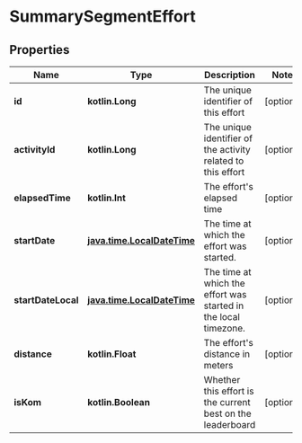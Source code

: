 
# SummarySegmentEffort

## Properties
Name | Type | Description | Notes
------------ | ------------- | ------------- | -------------
**id** | **kotlin.Long** | The unique identifier of this effort |  [optional]
**activityId** | **kotlin.Long** | The unique identifier of the activity related to this effort |  [optional]
**elapsedTime** | **kotlin.Int** | The effort&#39;s elapsed time |  [optional]
**startDate** | [**java.time.LocalDateTime**](java.time.LocalDateTime.md) | The time at which the effort was started. |  [optional]
**startDateLocal** | [**java.time.LocalDateTime**](java.time.LocalDateTime.md) | The time at which the effort was started in the local timezone. |  [optional]
**distance** | **kotlin.Float** | The effort&#39;s distance in meters |  [optional]
**isKom** | **kotlin.Boolean** | Whether this effort is the current best on the leaderboard |  [optional]




